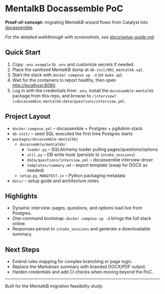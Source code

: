 ﻿# MentalkB Docassemble PoC

**Proof-of-concept:** migrating MentalkB wizard flows from Catalyst into [docassemble](https://docassemble.org/).

_For the detailed walkthrough with screenshots, see [docs/setup-guide.md](docs/setup-guide.md)._ 

## Quick Start

1. Copy `.env.example` to `.env` and customize secrets if needed.
2. Place the sanitized MentalkB dump at `db-init/001_mentalkb.sql`.
3. Start the stack with `docker compose up -d` (or `make up`).
4. Wait for the containers to report healthy, then open <http://localhost:8080>.
5. Log in with the credentials from `.env`, install the `docassemble-mentalkb` package from this repo, and browse to `/interview?i=docassemble.mentalkb:data/questions/interview.yml`.

## Project Layout

- `docker-compose.yml` – docassemble + Postgres + pgAdmin stack
- `db-init/` – seed SQL executed the first time Postgres starts
- `packages/docassemble-mentalkb/`
  - `docassemble/mentalkb/`
    - `loader.py` – SQLAlchemy loader pulling pages/questions/options
    - `util.py` – DB write hook (persists to `intake_sessions`)
    - `data/questions/interview.yml` – docassemble interview driver
    - `templates/summary.md` – export template (swap for DOCX as needed)
  - `setup.py`, `MANIFEST.in` – Python packaging metadata
- `docs/` – setup guide and architecture notes

## Highlights

- Dynamic interview: pages, questions, and options load live from Postgres.
- One-command bootstrap: `docker compose up -d` brings the full stack online.
- Responses persist to `intake_sessions` and generate a downloadable summary.

## Next Steps

- Extend rules mapping for complex branching or page logic.
- Replace the Markdown summary with branded DOCX/PDF output.
- Harden credentials and add CI checks when moving beyond the PoC.

---

Built for the MentalkB migration feasibility study.
